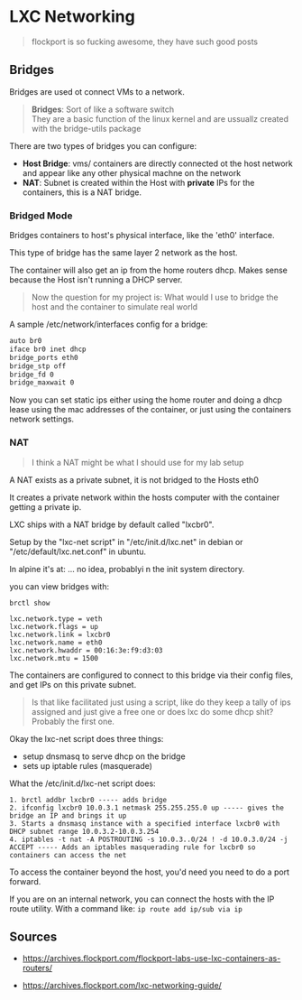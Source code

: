 # LXC Networking

> flockport is so fucking awesome, they have such good posts

## Bridges 
Bridges are used ot connect VMs to a network.

> **Bridges**: Sort of like a software switch \
> They are a basic function of the linux kernel and are ussuallz created with the bridge-utils package

There are two types of bridges you can configure:
- **Host Bridge**: vms/ containers are directly connected ot the host network and appear like any other physical machne on the network
- **NAT**: Subnet is created within the Host with **private** IPs for the containers, this is a NAT bridge.


### Bridged Mode
Bridges containers to host's physical interface, like the 'eth0' interface. 

This type of bridge has the same layer 2 network as the host.

The container will also get an ip from the home routers dhcp. Makes sense because the Host isn't running a DHCP server.

> Now the question for my project is: What would I use to bridge the host and the container to simulate real world 

A sample /etc/network/interfaces config for a bridge: 
```bash
auto br0
iface br0 inet dhcp
bridge_ports eth0
bridge_stp off
bridge_fd 0
bridge_maxwait 0
```

Now you can set static ips either using the home router and doing a dhcp lease using the mac addresses of the container, or just using the containers network settings.

### NAT
> I think a NAT might be what I should use for my lab setup

A NAT exists as a private subnet, it is not bridged to the Hosts eth0

It creates a private network within the hosts computer with the container getting a private ip.

LXC ships with a NAT bridge by default called "lxcbr0".

Setup by the "lxc-net script" in "/etc/init.d/lxc.net" in debian
or "/etc/default/lxc.net.conf" in ubuntu.

In alpine it's at: ... no idea, probablyi n the init system directory.

you can view bridges with:
```
brctl show
```

```
lxc.network.type = veth
lxc.network.flags = up
lxc.network.link = lxcbr0
lxc.network.name = eth0
lxc.network.hwaddr = 00:16:3e:f9:d3:03
lxc.network.mtu = 1500
```

The containers are configured to connect to this bridge via their config files, and get IPs on this private subnet.

> Is that like facilitated just using a script, like do they keep a tally of ips assigned and just give a free one or does lxc do some dhcp shit? Probably the first one.

Okay the lxc-net script does three things: 
- setup dnsmasq to serve dhcp on the bridge
- sets up iptable rules (masquerade)

What the /etc/init.d/lxc-net script does:
```
1. brctl addbr lxcbr0 ----- adds bridge
2. ifconfig lxcbr0 10.0.3.1 netmask 255.255.255.0 up ----- gives the bridge an IP and brings it up
3. Starts a dnsmasq instance with a specified interface lxcbr0 with DHCP subnet range 10.0.3.2-10.0.3.254
4. iptables -t nat -A POSTROUTING -s 10.0.3..0/24 ! -d 10.0.3.0/24 -j ACCEPT ----- Adds an iptables masquerading rule for lxcbr0 so containers can access the net
```

To access the container beyond the host, you'd need you need to do a port forward.

If you are on an internal network, you can connect the hosts with the IP route utility.
With a command like: 
`ip route add ip/sub via ip`


## Sources
- https://archives.flockport.com/flockport-labs-use-lxc-containers-as-routers/

- https://archives.flockport.com/lxc-networking-guide/